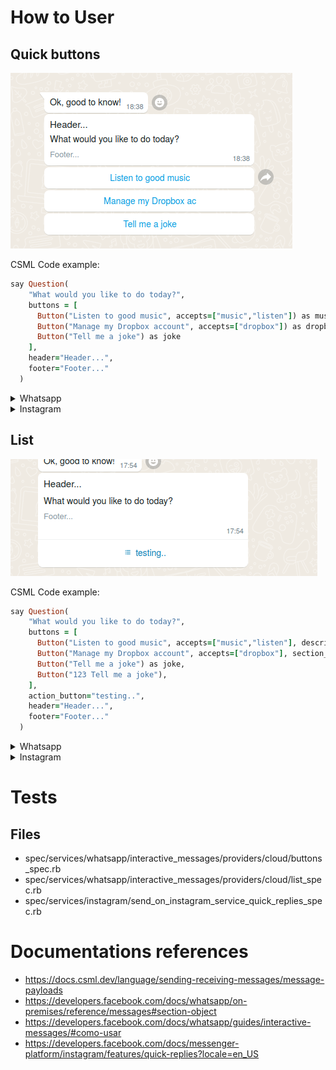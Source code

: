 

# How to User


## Quick buttons

<img src="/.github/docs/csml/2023-05-01_18-38.png"/>

CSML Code example:
```ruby
say Question(
    "What would you like to do today?",
    buttons = [
      Button("Listen to good music", accepts=["music","listen"]) as music,
      Button("Manage my Dropbox account", accepts=["dropbox"]) as dropbox,
      Button("Tell me a joke") as joke
    ],
    header="Header...",
    footer="Footer..."
  )
```


<details>
  <summary>Whatsapp</summary><blockquote>
  

  Quetion up to 3 options

<img src="/.github/docs/csml/2023-05-01_18-38.png"/>


| CSML Field | Example Value | Whatsapp Field |
| --- | --- | --- |
| Question  | What would you like to do today? | Message body (Max 1024 characters) |
| Button | Listen to good music | List option (Max 20 characters) |
| header | Header... | Message header  (Max 60 characters ) |
| footer | Footer... | Message footer  (Max 60 characters ) |


#### Messages with attachment

*Image replace header*

<img src="/.github/docs/csml/2023-05-03_22-44.png"/>

CSML Code example:
```ruby
say Question(
    "What would you like to do today?",
    buttons = [
      Button("Listen to good music", accepts=["music","listen"]) as music,
      Button("Manage my Dropbox account", accepts=["dropbox"]) as dropbox,
      Button("Tell me a joke") as joke
    ],
    image="https://i.ibb.co/5RXy9fG/My-project-1.jpg",
    footer="Footer..."
  )
```

*Video replace header*

<img src="/.github/docs/csml/2023-05-03_22-48.png"/>

CSML Code example:
```ruby
say Question(
    "What would you like to do today?",
    buttons = [
      Button("Listen to good music", accepts=["music","listen"]) as music,
      Button("Manage my Dropbox account", accepts=["dropbox"]) as dropbox,
      Button("Tell me a joke") as joke
    ],
    video="https://media.giphy.com/media/3oKIPsx2VAYAgEHC12/giphy.mp4",
    footer="Footer..."
  )
```

*Document replace header*

<img src="/.github/docs/csml/2023-05-03_22-49.png"/>

CSML Code example:
```ruby
say Question(
    "What would you like to do today?",
    buttons = [
      Button("Listen to good music", accepts=["music","listen"]) as music,
      Button("Manage my Dropbox account", accepts=["dropbox"]) as dropbox,
      Button("Tell me a joke") as joke
    ],
    document="https://nyphil.org/~/media/pdfs/program-notes/1819/Brahms-Symphony-No-4.pdf",
    document_name="teste.pdf",
    footer="Footer..."
  )
```

Files limitations:
https://developers.facebook.com/docs/whatsapp/cloud-api/reference/media#supported-media-types
<img src="/.github/docs/csml/2023-05-03_22-18.png"/>


</blockquote></details>


<details><summary>Instagram</summary><blockquote><p>

<img src="/.github/docs/csml/instagram_quick_buttons.png"/>


Quetion up to 13 options

`This feature is currently available on instagram app`

| CSML Field | Example Value | Instagram Field |
| --- | --- | --- |
| Question  | What would you like to do today? | Message body (Max 1000 characters) |
| Button | Listen to good music | List option (Max 20 characters) |
| header | Header... | Not compatible |
| footer | Footer.. | Not compatible |

</p></blockquote></details>



## List

<img src="/.github/docs/csml/2023-05-01_18-35.png"/>

CSML Code example:
```ruby
say Question(
    "What would you like to do today?",
    buttons = [
      Button("Listen to good music", accepts=["music","listen"], description="Description 1", section_title="Section 1") as music,
      Button("Manage my Dropbox account", accepts=["dropbox"], section_title="Section 1") as dropbox,
      Button("Tell me a joke") as joke,
      Button("123 Tell me a joke"),
    ],
    action_button="testing..",
    header="Header...",
    footer="Footer..."
  )
```

<details><summary>Whatsapp</summary><blockquote><p>

Questions with 4 or more options automatically use List


#### Fields


<img src="/.github/docs/csml/2023-05-01_18-15.png"/>


| CSML Field | Example Value | Whatsapp Field |
| --- | --- | --- |
| Question  | What would you like to do today? | Message body (Max 1024 characters) |
| Button | Listen to good music | List option (Max 24 characters) |
| Button -> description | Description 1 | Field description (Max 72 characters) |
| Button -> section_title | Section 1 | Section title (Max 24 characters, Max 10 sections) |
| action_button | testing.. | Button open list (Max 20 characters ) |
| header | Header... | Message header  (Max 60 characters ) |
| footer | Footer... | Message footer  (Max 60 characters ) |


</p></blockquote></details>

<details><summary>Instagram</summary><blockquote><p>
Not compatible
</p></blockquote></details>


# Tests

## Files
- spec/services/whatsapp/interactive_messages/providers/cloud/buttons_spec.rb
- spec/services/whatsapp/interactive_messages/providers/cloud/list_spec.rb
- spec/services/instagram/send_on_instagram_service_quick_replies_spec.rb


# Documentations references
- https://docs.csml.dev/language/sending-receiving-messages/message-payloads
- https://developers.facebook.com/docs/whatsapp/on-premises/reference/messages#section-object
- https://developers.facebook.com/docs/whatsapp/guides/interactive-messages/#como-usar
- https://developers.facebook.com/docs/messenger-platform/instagram/features/quick-replies?locale=en_US
